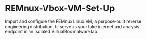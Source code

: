 # REMnux-Vbox-VM-Set-Up
Import and configure the REMnux Linux VM, a purpose-built reverse engineering distribution, to serve as your fake internet and analysis endpoint in an isolated VirtualBox malware lab.
